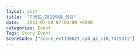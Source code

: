 ```yaml
---
layout: post
title:  "이벤트_2019여름_엔딩"
date:   2022-07-08 07:00:00 +0000
categories: Event
Tags: Story Event
SceneCode: ["scene_evt190627_cp0_q2_s10,7429311"]
---
```

